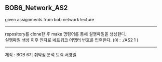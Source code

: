 <h2 style="border-bottom: none;"> BOB6_Network_AS2 </h2> given assignments from bob network lecture

---

repository를 clone한 후 make 명령어를 통해 실행파일을 생성한다. <br>실행파일 생성 이후 인자로 네트워크 어댑터 번호를 입력한다. (예 : ./AS2 1 )

---

제작 : BOB 6기 취약점 분석 트랙 서영일
